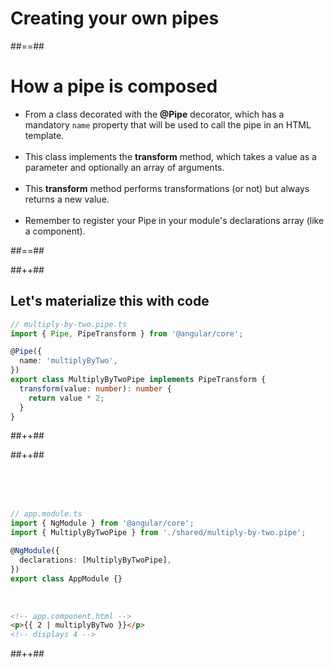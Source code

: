 <!-- .slide: class="transition-bg-sfeir-2" -->

# Creating your own pipes

##==##

# How a pipe is composed

- From a class decorated with the <b>@Pipe</b> decorator, which has a mandatory `name` property that will be used to call the pipe in an HTML template. <br/><br/>
- This class implements the <b>transform</b> method, which takes a value as a parameter and optionally an array of arguments. <br/><br/>
- This <b>transform</b> method performs transformations (or not) but always returns a new value.<br/><br/>
- Remember to register your Pipe in your module's declarations array (like a component).

##==##

<!-- .slide: class="tc-multiple-columns with-code inconsolata" -->

##++##

## Let's materialize this with code

```typescript
// multiply-by-two.pipe.ts
import { Pipe, PipeTransform } from '@angular/core';

@Pipe({
  name: 'multiplyByTwo',
})
export class MultiplyByTwoPipe implements PipeTransform {
  transform(value: number): number {
    return value * 2;
  }
}
```

<!-- .element: class="medium-code" -->

##++##

##++##

<br/><br/><br/>

```typescript
// app.module.ts
import { NgModule } from '@angular/core';
import { MultiplyByTwoPipe } from './shared/multiply-by-two.pipe';

@NgModule({
  declarations: [MultiplyByTwoPipe],
})
export class AppModule {}
```

<!-- .element: class="medium-code" -->

<br/>

```html
<!-- app.component.html -->
<p>{{ 2 | multiplyByTwo }}</p>
<!-- displays 4 -->
```

<!-- .element: class="medium-code" -->

##++##
